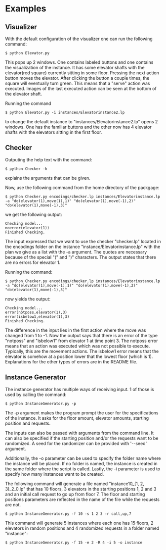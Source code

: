 
# Examples

## Visualizer

With the default configuration of the visualizer one can run the following command:
```
$ python Elevator.py
```

This pops up 2 windows. One contains labeled buttons and one contains the visualization of the instance. It has some elevator shafts with the elevator(red square) currently sitting in some floor. Pressing the next action button moves the elevator. After clicking the button a couple times, the square will eventually turn green. This means that a "serve" action was executed. Images of the last executed action can be seen at the bottom of the elevator shaft. 

Running the command
```
$ python Elevator.py -i instances/Elevatorinstance2.lp
```

to change the default instance to "instances/Elevatorinstance2.lp" opens 2 windows. One has the familiar buttons and the other now has 4 elevator shafts with the elevators sitting in the first floor. 

## Checker

Outputing the help text with the command:
```
$ python Checker -h
```
explains the arguments that can be given.

Now, use the following command from the home directory of the packgage:
```
$ python Checker.py encodings/checker.lp instances/Elevatorinstance.lp -a "do(elevator(1),move(1),1)" "do(elevator(1),move(-1),2)" "do(elevator(1),move(-1),3)" 
```

we get the following output:
```
Checking model... 
noerror(elevator(1))
Finished Checking.
```
The input expressed that we want to use the checker "checker.lp" located in the encodings folder on the instance "instance/Elevatorinstance.lp" with the plan we give as a list with the -a argument. The quotes are necessary because of the special "(" and ")" characters. The output states that there are no errors for elevator 1.

Running the command:
```
$ python Checker.py encodings/checker.lp instances/Elevatorinstance.lp -a "do(elevator(1),move(-1),1)" "do(elevator(1),move(-1),2)" "do(elevator(1),move(-1),3)" 
```

now yields the output:
```
Checking model... 
error(notposs,elevator(1),3)
error(isbelow1,elevator(1),3)
Finished Checking.
```

The difference in the input lies in the first action where the move was changed from 1 to -1. Now the output says that there is an error of the type "notposs" and "isbelow1" from elevator 1 at time point 3. The notposs error means that an action was executed which was not possible to execute. Typically, this are the movement actions. The isbelow1 error means that the elevator is somehow at a position lower that the lowest floor (which is 1). Explanations for the other types of errors are in the README file.

## Instance Generator

The instance generator has multiple ways of receiving input. 1 of those is used by calling the command:
```
$ python InstanceGenerator.py -p
```

The -p argument makes the program prompt the user for the specifications of the instance. It asks for the floor amount, elevator amounts, starting position and requests.

The inputs can also be passed with arguments from the command line. It can also be specified if the starting position and/or the requests want to be randomized. A seed for the randomizer can be provided with '--seed' argument.

Additionally, the -o parameter can be used to specify the folder name where the instance will be placed. If no folder is named, the instance is created in the same folder where the script is called. Lastly, the -i parameter is used to specify how many instances want to be created.

The following command will generate a file named "instance10_(1, 2, 3)_2_0.lp" that has 10 floors, 3 elevators in the starting positions 1, 2 and 3 and an initial call request to go up from floor 7. The floor and starting positions parameters are reflected in the name of the file while the requests are not. 
```
$ python InstanceGenerator.py -f 10 -s 1 2 3 -r call,up,7
```

This command will generate 5 instances where each one has 15 floors, 2 elevators in random positions and 4 randomized requests in a folder named "instance":
```
$ python InstanceGenerator.py -f 15 -e 2 -R 4 -i 5 -o instance
```
